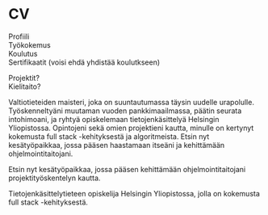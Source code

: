 # CV
Profiili  
Työkokemus  
Koulutus\
Sertifikaatit (voisi ehdä yhdistää koulutkseen)

Projektit?  
Kielitaito?

Valtiotieteiden maisteri, joka on suuntautumassa täysin uudelle urapolulle. Työskenneltyäni muutaman vuoden pankkimaailmassa, päätin seurata intohimoani, ja ryhtyä opiskelemaan tietojenkäsittelyä Helsingin Yliopistossa. Opintojeni sekä omien projektieni kautta, minulle on kertynyt kokemusta full stack -kehityksestä ja algoritmeista. Etsin nyt kesätyöpaikkaa, jossa pääsen haastamaan itseäni ja kehittämään ohjelmointitaitojani.

Etsin nyt kesätyöpaikkaa, jossa pääsen kehittämään ohjelmointitaitojani projektityöskentelyn kautta.

Tietojenkäsittelytieteen opiskelija Helsingin Yliopistossa,
jolla on kokemusta full stack -kehityksestä.